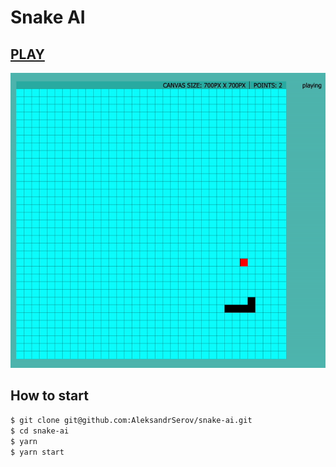 # Snake AI
## [PLAY](https://aleksandrserov.github.io/snake-ai/)

![Alt Text](./demo.gif)
## How to start

```bash
$ git clone git@github.com:AleksandrSerov/snake-ai.git
$ cd snake-ai
$ yarn
$ yarn start
```